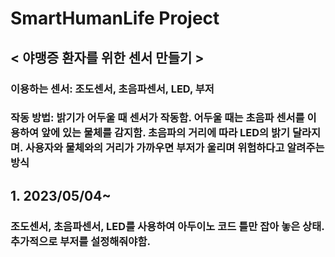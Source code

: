 # SmartHumanLife Project
## < 야맹증 환자를 위한 센서 만들기 >
### 이용하는 센서: 조도센서, 초음파센서, LED, 부저
### 작동 방법: 밝기가 어두울 때 센서가 작동함. 어두울 때는 초음파 센서를 이용하여 앞에 있는 물체를 감지함. 초음파의 거리에 따라 LED의 밝기 달라지며. 사용자와 물체와의 거리가 가까우면 부저가 울리며 위험하다고 알려주는 방식

## 1. 2023/05/04~
### 조도센서, 초음파센서, LED를 사용하여 아두이노 코드 틀만 잡아 놓은 상태. 추가적으로 부저를 설정해줘야함.

